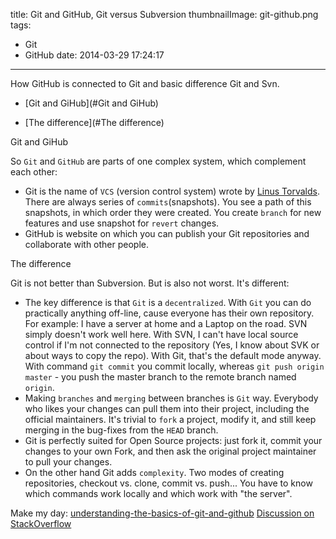 title: Git and GitHub, Git versus Subversion
thumbnailImage: git-github.png
tags:
  - Git
  - GitHub
date: 2014-03-29 17:24:17
---

How GitHub is connected to Git and basic difference Git and Svn.

<!--more-->

<!-- toc -->

*   [Git and GiHub](#Git and GiHub)

*   [The difference](#The difference)

<a href name="Git and GiHub"></a>
<div class="title-block">Git and GiHub</div>

So `Git` and `GitHub` are parts of one complex system, which complement each other:

*	Git is the name of `VCS` (version control system) wrote by [Linus Torvalds](http://en.wikipedia.org/wiki/Linus_Torvalds "Linus Torvalds"). There are always series of `commits`(snapshots). You see a path of this snapshots, in which order they were created. You create `branch` for new features and use snapshot for `revert` changes.
*   GitHub is website on which you can publish your Git repositories and collaborate with other people.

<a href name="The difference"></a>
<div class="title-block">The difference</div>

Git is not better than Subversion. But is also not worst. It's different:

*   The key difference is that `Git` is a `decentralized`. With `Git` you can do practically anything off-line, cause everyone has their own repository. For example: I have a server at home and a Laptop on the road. SVN simply doesn't work well here. With SVN, I can't have local source control if I'm not connected to the repository (Yes, I know about SVK or about ways to copy the repo). With Git, that's the default mode anyway. With command `git commit` you commit locally, whereas `git push origin master` - you push the master branch to the remote branch named `origin`.
*   Making `branches` and `merging` between branches is `Git` way. Everybody who likes your changes can pull them into their project, including the official maintainers. It's trivial to `fork` a project, modify it, and still keep merging in the bug-fixes from the `HEAD` branch.
*   Git is perfectly suited for Open Source projects: just fork it, commit your changes to your own Fork, and then ask the original project maintainer to pull your changes.
*   On the other hand Git adds `complexity`. Two modes of creating repositories, checkout vs. clone, commit vs. push... You have to know which commands work locally and which work with "the server".

Make my day:
[understanding-the-basics-of-git-and-github](http://stackoverflow.com/questions/11816424/understanding-the-basics-of-git-and-github "stackoverflow")
[Discussion on StackOverflow](http://stackoverflow.com/questions/871/why-is-git-better-than-subversion)